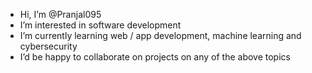 - Hi, I’m @Pranjal095
- I’m interested in software development
- I’m currently learning web / app development, machine learning and cybersecurity
- I’d be happy to collaborate on projects on any of the above topics

<!---
Pranjal095/Pranjal095 is a ✨ special ✨ repository because its `README.md` (this file) appears on your GitHub profile.
You can click the Preview link to take a look at your changes.
--->
